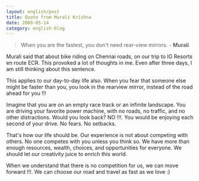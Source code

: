 ```yaml
---
layout: english/post
title: Quote from Murali Krishna
date: 2009-05-14
category: english-blog
---
```


> When you are the fastest, you don't need rear-view mirrors. - **Murali**

Murali said that about bike riding on Chennai roads, on our trip to IG Resorts en route ECR. This provoked a lot of thoughts in me. Even after three days, I am still thinking about this sentence.

This applies to our day-to-day life also. When you fear that someone else might be faster than you, you look in the rearview mirror, instead of the road ahead for you !!!

Imagine that you are on an empty race track or an infinite landscape. You are driving your favorite power machine, with no roads, no traffic, and no other distractions. Would you look back? NO !!!. You would be enjoying each second of your drive. No fears. No setbacks.

That's how our life should be. Our experience is not about competing with others. No one competes with you unless you think so. We have more than enough resources, wealth, choices, and opportunities for everyone. We should let our creativity juice to enrich this world.

When we understand that there is no competition for us, we can move forward !!!. We can choose our road and travel as fast as we love :)
